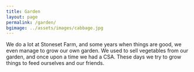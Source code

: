 ```yaml
---
title: Garden
layout: page
permalink: /garden/
bgimage: ../assets/images/cabbage.jpg
---
```


We do a lot at Stoneset Farm, and some years when things are good, we even
manage to grow our own garden. We used to sell vegetables from our garden, and
once upon a time we had a CSA. These days we try to grow things to feed
ourselves and our friends.
